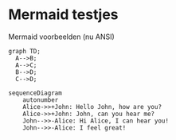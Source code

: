 # Mermaid testjes

Mermaid voorbeelden (nu ANSI)

```mermaid
graph TD;
  A-->B;
  A-->C;
  B-->D;
  C-->D;
```

```mermaid
sequenceDiagram
    autonumber
    Alice->>+John: Hello John, how are you?
    Alice->>+John: John, can you hear me?
    John-->>-Alice: Hi Alice, I can hear you!
    John-->>-Alice: I feel great!
```

